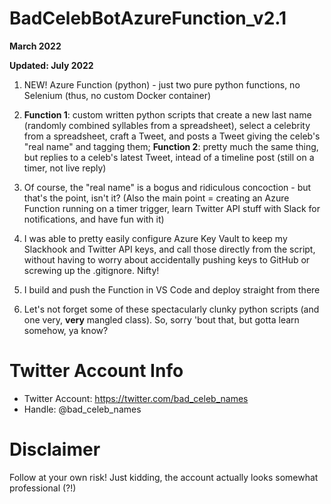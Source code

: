 # BadCelebBotAzureFunction_v2.1

**March 2022**

**Updated: July 2022**

1) NEW! Azure Function (python) - just two pure python functions, no Selenium (thus, no custom Docker container)
2) **Function 1**: custom written python scripts that create a new last name (randomly combined syllables from a spreadsheet), select a celebrity from a spreadsheet, craft a Tweet, and posts a Tweet giving the celeb's "real name" and tagging them; **Function 2**: pretty much the same thing, but replies to a celeb's latest Tweet, intead of a timeline post (still on a timer, not live reply)
3) Of course, the "real name" is a bogus and ridiculous concoction - but that's the point, isn't it? (Also the main point = creating an Azure Function running on a timer trigger, learn Twitter API stuff with Slack for notifications, and have fun with it)
4) I was able to pretty easily configure Azure Key Vault to keep my Slackhook and Twitter API keys, and call those directly from the script, without having to worry about accidentally pushing keys to GitHub or screwing up the .gitignore. Nifty!
5) I build and push the Function in VS Code and deploy straight from there

6) Let's not forget some of these spectacularly clunky python scripts (and one very, **very** mangled class). So, sorry 'bout that, but gotta learn somehow, ya know?


# Twitter Account Info

- Twitter Account: https://twitter.com/bad_celeb_names
- Handle: @bad_celeb_names


# Disclaimer
Follow at your own risk! Just kidding, the account actually looks somewhat professional (?!) 